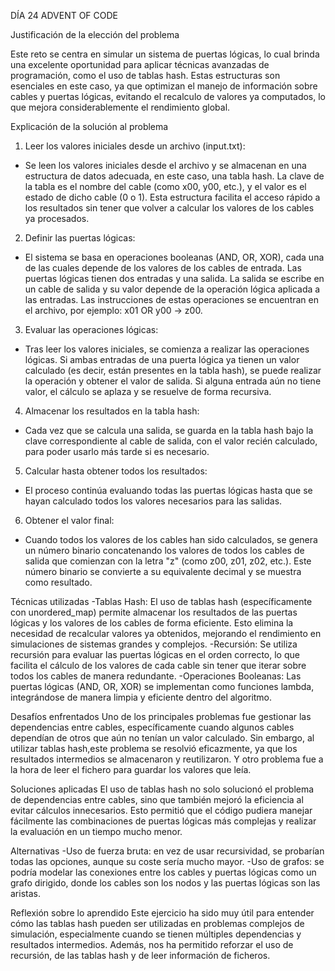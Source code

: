 DÍA 24 ADVENT OF CODE

Justificación de la elección del problema

Este reto se centra en simular un sistema de puertas lógicas, lo cual brinda una excelente oportunidad 
para aplicar técnicas avanzadas de programación, como el uso de tablas hash. Estas estructuras son 
esenciales en este caso, ya que optimizan el manejo de información sobre cables y puertas lógicas, 
evitando el recalculo de valores ya computados, lo que mejora considerablemente el rendimiento global.

Explicación de la solución al problema
1. Leer los valores iniciales desde un archivo (input.txt):
  - Se leen los valores iniciales desde el archivo y se almacenan en una estructura de datos adecuada, en este caso, una tabla hash. La clave de la tabla es el nombre del cable (como x00, y00, etc.), y el valor es el estado de dicho cable (0 o 1). Esta estructura facilita el acceso rápido a los resultados sin tener que volver a calcular los valores de los cables ya procesados.
2. Definir las puertas lógicas:
  - El sistema se basa en operaciones booleanas (AND, OR, XOR), cada una de las cuales depende de los 
  valores de los cables de entrada. Las puertas lógicas tienen dos entradas y una salida. La salida se 
  escribe en un cable de salida y su valor depende de la operación lógica aplicada a las entradas. Las 
  instrucciones de estas operaciones se encuentran en el archivo, por ejemplo: x01 OR y00 -> z00.
3. Evaluar las operaciones lógicas:
  - Tras leer los valores iniciales, se comienza a realizar las operaciones lógicas. Si ambas entradas 
  de una puerta lógica ya tienen un valor calculado (es decir, están presentes en la tabla hash), se 
  puede realizar la operación y obtener el valor de salida. Si alguna entrada aún no tiene valor, el 
  cálculo se aplaza y se resuelve de forma recursiva.
4. Almacenar los resultados en la tabla hash:
  - Cada vez que se calcula una salida, se guarda en la tabla hash bajo la clave correspondiente al 
  cable de salida, con el valor recién calculado, para poder usarlo más tarde si es necesario.
5. Calcular hasta obtener todos los resultados:
  - El proceso continúa evaluando todas las puertas lógicas hasta que se hayan calculado todos los 
  valores necesarios para las salidas.
6. Obtener el valor final:
  - Cuando todos los valores de los cables han sido calculados, se genera un número binario concatenando
  los valores de todos los cables de salida que comienzan con la letra "z" (como z00, z01, z02, etc.). 
  Este número binario se convierte a su equivalente decimal y se muestra como resultado.

Técnicas utilizadas
    -Tablas Hash: El uso de tablas hash (específicamente con unordered_map) permite almacenar los 
	resultados de las puertas lógicas y los valores de los cables de forma eficiente. Esto elimina la 
	necesidad de recalcular valores ya obtenidos, mejorando el rendimiento en simulaciones de sistemas 
	grandes y complejos.
    -Recursión: Se utiliza recursión para evaluar las puertas lógicas en el orden correcto, lo que
	facilita el cálculo de los valores de cada cable sin tener que iterar sobre todos los cables de 
	manera redundante.
    -Operaciones Booleanas: Las puertas lógicas (AND, OR, XOR) se implementan como funciones lambda, 
	integrándose de manera limpia y eficiente dentro del algoritmo.

Desafíos enfrentados
Uno de los principales problemas fue gestionar las dependencias entre cables, específicamente cuando 
algunos cables dependían de otros que aún no tenían un valor calculado. Sin embargo, al utilizar tablas
hash,este problema se resolvió eficazmente, ya que los resultados intermedios se almacenaron y 
reutilizaron. Y otro problema fue a la hora de leer el fichero para guardar los valores que leía.

Soluciones aplicadas
El uso de tablas hash no solo solucionó el problema de dependencias entre cables, sino que también
mejoró la eficiencia al evitar cálculos innecesarios. Esto permitió que el código pudiera manejar 
fácilmente las combinaciones de puertas lógicas más complejas y realizar la evaluación en un tiempo 
mucho menor.

Alternativas
-Uso de fuerza bruta: en vez de usar recursividad, se probarían todas las opciones, aunque su coste
sería mucho mayor.
-Uso de grafos: se podría modelar las conexiones entre los cables y puertas lógicas como un grafo
dirigido, donde los cables son los nodos y las puertas lógicas son las aristas.

Reflexión sobre lo aprendido
Este ejercicio ha sido muy útil para entender cómo las tablas hash pueden ser utilizadas en problemas 
complejos de simulación, especialmente cuando se tienen múltiples dependencias y resultados intermedios.
Además, nos ha permitido reforzar el uso de recursión, de las tablas hash y de leer información de
ficheros.
